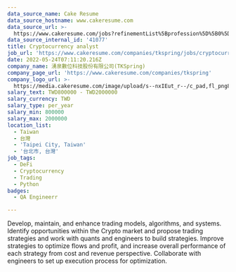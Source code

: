 ```yaml
---
data_source_name: Cake Resume
data_source_hostname: www.cakeresume.com
data_source_url: >-
  https://www.cakeresume.com/jobs?refinementList%5Bprofession%5D%5B0%5D=engineering_qa-engineer&refinementList%5Bsalary_currency%5D=TWD&range%5Bsalary_range%5D%5Bmin%5D=800096
data_source_internal_id: '41077'
title: Cryptocurrency analyst
job_url: 'https://www.cakeresume.com/companies/tkspring/jobs/cryptocurrency-analyst'
date: 2022-05-24T07:11:20.216Z
company_name: 湧泉數位科技股份有限公司(TKSpring)
company_page_url: 'https://www.cakeresume.com/companies/tkspring'
company_logo_url: >-
  https://media.cakeresume.com/image/upload/s--nxIEut_r--/c_pad,fl_png8,h_200,w_200/v1652261028/tevpq9zuojwszr3u0svj.png
salary_text: TWD800000 - TWD2000000
salary_currency: TWD
salary_type: per_year
salary_min: 800000
salary_max: 2000000
location_list:
  - Taiwan
  - 台灣
  - 'Taipei City, Taiwan'
  - '台北市, 台灣'
job_tags:
  - DeFi
  - Cryptocurrency
  - Trading
  - Python
badges:
  - QA Engineerr

---
```


Develop, maintain, and enhance trading models, algorithms, and systems. Identify opportunities within the Crypto market and propose trading strategies and work with quants and engineers to build strategies. Improve strategies to optimize flows and profit, and increase overall performance of each strategy from cost and revenue perspective. Collaborate with engineers to set up execution process for optimization.
